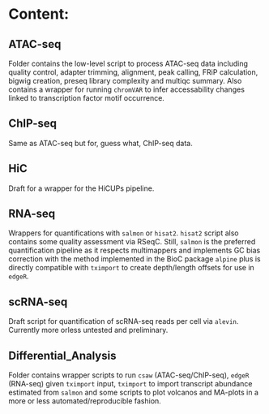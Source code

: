 # Content:

## ATAC-seq
Folder contains the low-level script to process ATAC-seq data including quality control, adapter trimming, alignment, peak calling, FRiP calculation, bigwig creation, preseq library complexity and multiqc summary. Also contains a wrapper for running `chromVAR` to infer accessability changes linked to transcription factor motif occurrence.

## ChIP-seq
Same as ATAC-seq but for, guess what, ChIP-seq data.

## HiC
Draft for a wrapper for the HiCUPs pipeline.

## RNA-seq
Wrappers for quantifications with `salmon` or `hisat2`. `hisat2` script also contains some quality assessment via RSeqC. 
Still, `salmon` is the preferred quantification pipeline as it respects multimappers and implements GC bias correction with the method implemented in the BioC package `alpine` plus is directly compatible with `tximport` to create depth/length offsets for use in `edgeR`.

## scRNA-seq
Draft script for quantification of scRNA-seq reads per cell via `alevin`. Currently more orless untested and preliminary.

## Differential_Analysis
Folder contains wrapper scripts to run `csaw` (ATAC-seq/ChIP-seq), `edgeR` (RNA-seq) given `tximport` input, `tximport` to import transcript abundance estimated from `salmon` and some scripts to plot volcanos and MA-plots in a more or less automated/reproducible fashion.
